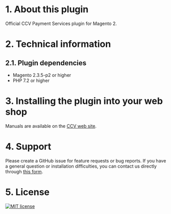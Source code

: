 # 1. About this plugin

Official CCV Payment Services plugin for Magento 2.

# 2. Technical information

## 2.1. Plugin dependencies

- Magento 2.3.5-p2 or higher
- PHP 7.2 or higher

# 3. Installing the plugin into your web shop

Manuals are available on the [CCV web site](https://www.ccv.eu/nl/service/support/handleidingen).

# 4. Support

Please create a GitHub issue for feature requests or bug reports. If you have a general question or installation difficulties, you can contact us directly through [this form](https://www.ccv.eu/nl/betaaloplossingen/betaaloplossingen-online/online-payments-voor-developers). 

# 5. License

[![MIT license](https://img.shields.io/github/license/CCV/ccvonlinepayments-magento2)](https://github.com/CCV/ccvonlinepayments-magento2/blob/master/LICENSE.txt)
